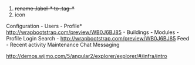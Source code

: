 1. ~~rename .label-* to .tag-*~~
2. icon

Configuration
    - Users
        - Profile* http://wrapbootstrap.com/preview/WB0J6BJ85
    - Buildings
    - Modules
    - 
Profile
Login
Search - http://wrapbootstrap.com/preview/WB0J6BJ85
Feed - Recent activity
Maintenance
Chat
Messaging

http://demos.wijmo.com/5/angular2/explorer/explorer/#/infra/intro
